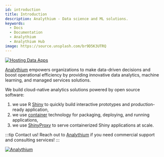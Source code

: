 ```yaml
---
id: introduction
title: Introduction
description: Analythium - Data science and ML solutions.
keywords:
  - Docs
  - Documentation
  - Analythium
  - Analythium Hub
image: https://source.unsplash.com/br9D5K3UTRQ
---
```


[![Hosting Data Apps](https://hub.analythium.io/assets/marks/hosting-banner-2.jpg)](https://hosting.analythium.io/)

[Analythium](https://www.analythium.io/) empowers organizations to make data-driven decisions and boost operational efficiency by providing innovative data analytics, machine learning, and managed services solutions.

We build cloud-native analytics solutions powered by open source software:

1. we use R [Shiny](shiny) to quickly build interactive prototypes and production-ready application,
2. we use [container](containers) technology for packaging, deploying, and running applications,
3. we use [ShinyProxy](shinyproxy) to serve containerized Shiny applications at scale.

:::tip Contact us!
Reach out to [Analythium](https://analythium.io/contact) if you need commercial support and consulting services!
:::

[![Analythium](http://hub.analythium.io/assets/web/cta-001.png)](https://www.analythium.io/)
